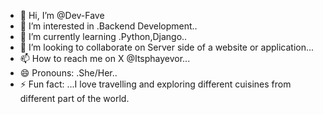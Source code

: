 - 👋 Hi, I’m @Dev-Fave
- 👀 I’m interested in .Backend Development..
- 🌱 I’m currently learning .Python,Django..
- 💞️ I’m looking to collaborate on Server side of a website or application...
- 📫 How to reach me on X @Itsphayevor...
- 😄 Pronouns: .She/Her..
- ⚡ Fun fact: ...I love travelling and exploring different cuisines from different part of the world.

<!---
Dev-Fave/Dev-Fave is a ✨ special ✨ repository because its `README.md` (this file) appears on your GitHub profile.
You can click the Preview link to take a look at your changes.
--->

